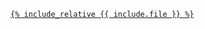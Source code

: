 <a style="display: block;" markdown="block" href="{{include.file}}">

```{{ include.type }}
{% include_relative {{ include.file }} %}
```

</a>
